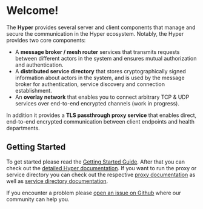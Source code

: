 # Welcome!

The **Hyper** provides several server and client components that manage and secure the communication in the Hyper ecosystem. Notably, the Hyper provides two core components:

* A **message broker / mesh router** services that transmits requests between different actors in the system and ensures mutual authorization and authentication.
* A **distributed service directory** that stores cryptographically signed information about actors in the system, and is used by the message broker for authentication, service discovery and connection establishment.
* An **overlay network** that enables you to connect arbitrary TCP & UDP services over end-to-end encrypted channels (work in progress).

In addition it provides a **TLS passthrough proxy service** that enables direct, end-to-end encrypted communication between client endpoints and health departments.

## Getting Started

To get started please read the [Getting Started Guide]({{'getting-started'|href}}). After that you can check out the [detailed Hyper documentation]({{'hyper.index'|href}}). If you want to run the proxy or service directory you can check out the respective [proxy documentation]({{'proxy.index'|href}}) as well as [service directory documentation]({{'sd.index'|href}}).

If you encounter a problem please [open an issue on Github](https://github.com/iris-connect/hyper) where our community can help you.